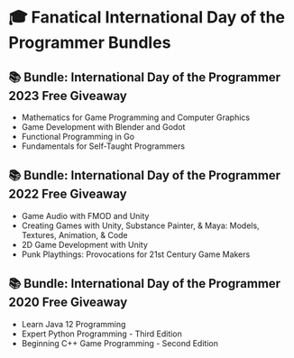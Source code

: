 # :mortar_board: Fanatical International Day of the Programmer Bundles

## :books: Bundle: International Day of the Programmer 2023 Free Giveaway

- Mathematics for Game Programming and Computer Graphics
- Game Development with Blender and Godot
- Functional Programming in Go
- Fundamentals for Self-Taught Programmers

## :books: Bundle: International Day of the Programmer 2022 Free Giveaway

- Game Audio with FMOD and Unity
- Creating Games with Unity, Substance Painter, & Maya: Models, Textures, Animation, & Code
- 2D Game Development with Unity
- Punk Playthings: Provocations for 21st Century Game Makers

## :books: Bundle: International Day of the Programmer 2020 Free Giveaway

- Learn Java 12 Programming
- Expert Python Programming - Third Edition
- Beginning C++ Game Programming - Second Edition
